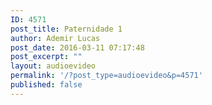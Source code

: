 ```yaml
---
ID: 4571
post_title: Paternidade 1
author: Ademir Lucas
post_date: 2016-03-11 07:17:48
post_excerpt: ""
layout: audioevideo
permalink: '/?post_type=audioevideo&p=4571'
published: false
---
```

